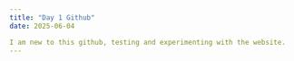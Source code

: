 ```yaml
---
title: "Day 1 Github"
date: 2025-06-04

I am new to this github, testing and experimenting with the website.
---
```

